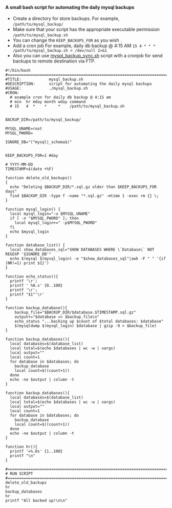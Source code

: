 #### A small bash script for automating the daily mysql backups  

 * Create a directory for store backups. For example, ```/path/to/mysql_backup/``` 
 * Make sure that your script has the appropriate executable permission ```/path/to/mysql_backup.sh```
 * You can change the ```KEEP_BACKUPS_FOR``` as you wish .
 * Add a cron job For example, daily db backup @ 4:15 AM ```15 4 * * * /path/to/mysql_backup.sh > /dev/null 2>&1```
 * Also you can use [mysql_backup_sync.sh](https://github.com/yigitgokcu/mysql-backup/blob/main/mysql_backup_sync.sh) script with a cronjob for send backups to remote destination via FTP.
```
#!/bin/bash
#==============================================================================
#TITLE:            mysql_backup.sh
#DESCRIPTION:      script for automating the daily mysql backups
#USAGE:            ./mysql_backup.sh
#CRON:
  # example cron for daily db backup @ 4:15 am
  # min  hr mday month wday command
  # 15   4  *    *     *    /path/to/mysql_backup.sh


BACKUP_DIR=/path/to/mysql_backup/

MYSQL_UNAME=root
MYSQL_PWORD=

IGNORE_DB="(^mysql|_schema$)"


KEEP_BACKUPS_FOR=1 #day

# YYYY-MM-DD
TIMESTAMP=$(date +%F)

function delete_old_backups()
{
  echo "Deleting $BACKUP_DIR/*.sql.gz older than $KEEP_BACKUPS_FOR days"
  find $BACKUP_DIR -type f -name "*.sql.gz" -mtime 1 -exec rm {} \;
}

function mysql_login() {
  local mysql_login="-u $MYSQL_UNAME"
  if [ -n "$MYSQL_PWORD" ]; then
    local mysql_login+=" -p$MYSQL_PWORD"
  fi
  echo $mysql_login
}

function database_list() {
  local show_databases_sql="SHOW DATABASES WHERE \`Database\` NOT REGEXP '$IGNORE_DB'"
  echo $(mysql $(mysql_login) -e "$show_databases_sql"|awk -F " " '{if (NR!=1) print $1}')
}

function echo_status(){
  printf '\r';
  printf ' %0.s' {0..100}
  printf '\r';
  printf "$1"'\r'
}

function backup_database(){
    backup_file="$BACKUP_DIR/$database.$TIMESTAMP.sql.gz"
    output+="$database => $backup_file\n"
    echo_status "...backing up $count of $total databases: $database"
    $(mysqldump $(mysql_login) $database | gzip -9 > $backup_file)
}

function backup_databases(){
  local databases=$(database_list)
  local total=$(echo $databases | wc -w | xargs)
  local output=""
  local count=1
  for database in $databases; do
    backup_database
    local count=$((count+1))
  done
  echo -ne $output | column -t
}

function backup_databases(){
  local databases=$(database_list)
  local total=$(echo $databases | wc -w | xargs)
  local output=""
  local count=1
  for database in $databases; do
    backup_database
    local count=$((count+1))
  done
  echo -ne $output | column -t
}

function hr(){
  printf '=%.0s' {1..100}
  printf "\n"
}

#==============================================================================
# RUN SCRIPT
#==============================================================================
delete_old_backups
hr
backup_databases
hr
printf "All backed up!\n\n"
```

